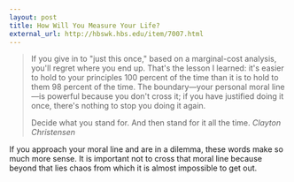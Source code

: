 ```yaml
---
layout: post
title: How Will You Measure Your Life?
external_url: http://hbswk.hbs.edu/item/7007.html
---
```


>If you give in to "just this once," based on a marginal-cost analysis, you'll regret where you end up. That's the lesson I learned: it's easier to hold to your principles 100 percent of the time than it is to hold to them 98 percent of the time. The boundary—your personal moral line—is powerful because you don't cross it; if you have justified doing it once, there's nothing to stop you doing it again.
>
>Decide what you stand for. And then stand for it all the time.
> <cite>Clayton Christensen</cite>

If you approach your moral line and are in a dilemma, these words make so much more sense. It is important not to cross that moral line because beyond that lies chaos from which it is almost impossible to get out.

